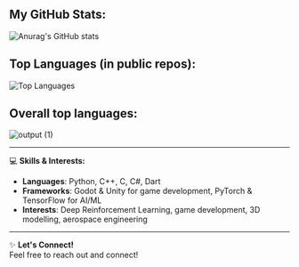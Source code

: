 ## My GitHub Stats:
![Anurag's GitHub stats](https://github-readme-stats.vercel.app/api?username=drapraks&show_icons=true&theme=radical)

## Top Languages (in public repos):
![Top Languages](https://github-readme-stats.vercel.app/api/top-langs/?username=drapraks&layout=compact&theme=radical)

## Overall top languages:
![output (1)](https://github.com/user-attachments/assets/a31c9db5-b93e-4879-88f7-f31f96f1baca)

---

💻 **Skills & Interests:**
- **Languages**: Python, C++, C, C#, Dart
- **Frameworks**: Godot & Unity for game development, PyTorch & TensorFlow for AI/ML
- **Interests**: Deep Reinforcement Learning, game development, 3D modelling, aerospace engineering

---

✨ **Let's Connect!**  
Feel free to reach out and connect!
